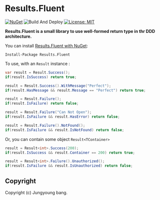 # Results.Fluent

[![NuGet](https://img.shields.io/nuget/v/Results.Fluent.svg)](https://www.nuget.org/packages/Results.Fluent/)
![Build And Deploy](https://github.com/jybbang/Results.Fluent/workflows/Build%20And%20Deploy/badge.svg)
[![License: MIT](https://img.shields.io/badge/License-MIT-yellow.svg)](https://github.com/jybbang/Results.Fluent/blob/master/LICENSE)

**Results.Fluent
 is a small library to use well-formed return type in thr DDD architecture.**

You can install [Results.Fluent with NuGet](https://www.nuget.org/packages/Results.Fluent/):

```
Install-Package Results.Fluent
```

To use, with an `Result` instance :

```c#
var result = Result.Success();
if(result.IsSuccess) return true;

result = Result.Success().WithMessage("Perfect");
if(result.HasMessage && result.Message == "Perfect") return true;

result = Result.Failure();
if(result.IsFailure) return false;

result = Result.Failure("Can Not Open");
if(result.IsFailure && result.HasError) return false;

result = Result.Failure().NotFound();
if(result.IsFailure && result.IsNotFound) return false;
```
Or, you can contain some object `Result<TContainer>`

```c#
result = Result<int>.Success(200);
if(result.IsSuccess && result.Container == 200) return true;

result = Result<int>.Failure().Unauthorized();
if(result.IsFailure && result.IsUnauthorized) return false;
```

## Copyright

Copyright (c) Jungyoung bang.
